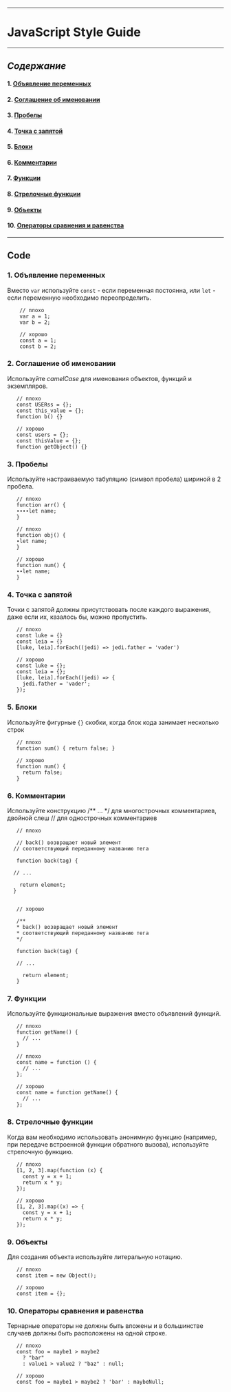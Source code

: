 ___
# **JavaScript Style Guide**
___

## ***Содержание***
#### 1.	[Объявление переменных](#Объявление-переменных)
#### 2.	[Соглашение об именовании](#Соглашение-об-именовании)
#### 3. [Пробелы](#Пробелы)
#### 4. [Точка с запятой](#Точка-с-запятой)
#### 5. [Блоки](#Блоки)
#### 6. [Комментарии](#Комментарии)
#### 7. [Функции](#Функции)
#### 8. [Стрелочные функции](#Стрелочные-функции)
#### 9. [Объекты](#Объекты)
#### 10. [Операторы сравнения и равенства](#Операторы-сравнения-и-равенства)
___

## Code
### 1. Объявление переменных
Вместо `var` используйте `const` - если переменная постоянна, или `let` - если переменную необходимо переопределить.
```
    // плохо
    var a = 1;
    var b = 2;

    // хорошо
    const a = 1;
    const b = 2;
```
### 2. Соглашение об именовании
Используйте *camelCase* для именования объектов, функций и экземпляров.  
```
   // плохо
   const USERss = {};
   const this_value = {};
   function b() {}

   // хорошо
   const users = {};
   const thisValue = {};
   function getObject() {}
```
### 3. Пробелы
Используйте настраиваемую табуляцию (символ пробела) шириной в 2 пробела.  
```
   // плохо
   function arr() {
   ∙∙∙∙let name;
   }

   // плохо
   function obj() {
   ∙let name;
   }

   // хорошо
   function num() {
   ∙∙let name;
   }
```
### 4. Точка с запятой
Точки с запятой должны присутствовать после каждого выражения, даже если их, казалось бы, можно пропустить.
```
   // плохо
   const luke = {}
   const leia = {}
   [luke, leia].forEach((jedi) => jedi.father = 'vader')

   // хорошо
   const luke = {};
   const leia = {};
   [luke, leia].forEach((jedi) => {
     jedi.father = 'vader';
   });
```
### 5. Блоки
Используйте фигурные `{}` скобки, когда блок кода занимает несколько строк
```
   // плохо
   function sum() { return false; }

   // хорошо
   function num() {
     return false;
   }
```
### 6. Комментарии
Используйте конструкцию /** ... */ для многострочных комментариев, двойной слеш // для однострочных комментариев
```
   // плохо

   // back() возвращает новый элемент
  // соответствующий переданному названию тега

   function back(tag) {

  // ...

    return element;
  }


   // хорошо

   /**
   * back() возвращает новый элемент
   * соответствующий переданному названию тега
   */

   function back(tag) {

   // ...

     return element;
   }
```
### 7. Функции
Используйте функциональные выражения вместо объявлений функций.
```
   // плохо
   function getName() {
     // ...
   }

   // плохо
   const name = function () {
     // ...
   };

   // хорошо
   const name = function getName() {
     // ...
   };
```
### 8. Стрелочные функции
Когда вам необходимо использовать анонимную функцию (например, при передаче встроенной функции обратного вызова), используйте стрелочную функцию.
```
   // плохо
   [1, 2, 3].map(function (x) {
     const y = x + 1;
     return x * y;
   });

   // хорошо
   [1, 2, 3].map((x) => {
     const y = x + 1;
     return x * y;
   });
```
### 9. Объекты
Для создания объекта используйте литеральную нотацию. 
```
   // плохо
   const item = new Object();

   // хорошо
   const item = {};
```
### 10. Операторы сравнения и равенства
Тернарные операторы не должны быть вложены и в большинстве случаев должны быть расположены на одной строке.
```
   // плохо
   const foo = maybe1 > maybe2
     ? "bar"
     : value1 > value2 ? "baz" : null;

   // хорошо
   const foo = maybe1 > maybe2 ? 'bar' : maybeNull;
```
